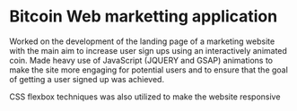 # Bitcoin Web marketting application

Worked on the development of the landing page of a marketing website with the main aim to increase user sign ups using an interactively animated coin. 
Made heavy use of JavaScript (JQUERY and GSAP) animations to make the site more engaging for potential users and to ensure that the goal of getting a user signed up was achieved.

CSS flexbox techniques was also utilized to make the website responsive

